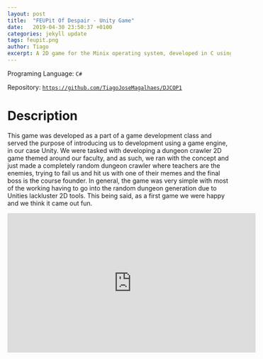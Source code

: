 ```yaml
---
layout: post
title:  "FEUPit Of Despair - Unity Game"
date:   2019-04-30 23:50:37 +0100
categories: jekyll update
tags: feupit.png
author: Tiago
excerpt: A 2D game for the Minix operating system, developed in C using only the C standard library and Minix's OS API.
---
```


Programing Language: `C#`

Repository: [`https://github.com/TiagoJoseMagalhaes/DJCOP1`](https://github.com/TiagoJoseMagalhaes/DJCOP1)

# Description

This game was developed as a part of a game development class and served the purpose of introducing us to development using a game engine, in our case Unity. We were tasked with developing a dungeon crawler 2D game themed around our faculty, and as such, we ran with the concept and just made a completely random dungeon crawler where teachers are the enemies, trying to fail us and hit us with one of their memes and the final boss is the course founder. In general, the game was very simple with most of the working having to go into the random dungeon generation due to Unities lackluster 2D tools. This being said, as a first game we were happy and we think it came out fun.

<div class="row">
<div class="mx-auto">
<iframe width="560" height="315" src="https://www.youtube.com/embed/R-idwZ0L8gc" frameborder="0" allow="accelerometer; autoplay; encrypted-media; gyroscope; picture-in-picture" allowfullscreen></iframe>
</div>
</div>
<br>